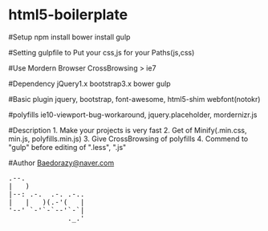 # html5-boilerplate

#Setup
    npm install
    bower install
    gulp

#Setting
    gulpfile to Put your css,js for your Paths(js,css)

#Use
    Mordern Browser
    CrossBrowsing > ie7

#Dependency
    jQuery1.x
    bootstrap3.x
    bower
    gulp

#Basic plugin
    jquery, bootstrap, font-awesome, html5-shim
    webfont(notokr)

#polyfills
    ie10-viewport-bug-workaround, jquery.placeholder, mordernizr.js

#Description
    1. Make your projects is very fast
    2. Get of Minify(.min.css, min.js, polyfills.min.js) 
    3. Give CrossBrowsing of polyfills
    4. Commend to "gulp" before editing of ".less", ".js"

#Author
    Baedorazy@naver.com

<pre>
.--.              
|   )             
|--: .-.  .-. .-..
|   |   )(.-'(   |
'--' `-'`-`--'`-`|
              ._.'
                  
</pre>

